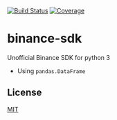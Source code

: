 [![Build Status](https://travis-ci.org/kaelzhang/python-binance-sdk.svg?branch=master)](https://travis-ci.org/kaelzhang/python-binance-sdk)
[![Coverage](https://codecov.io/gh/kaelzhang/python-binance-sdk/branch/master/graph/badge.svg)](https://codecov.io/gh/kaelzhang/python-binance-sdk)

# binance-sdk

Unofficial Binance SDK for python 3

- Using `pandas.DataFrame`

## License

[MIT](LICENSE)
